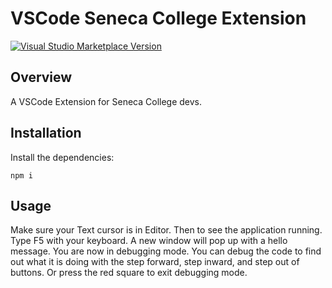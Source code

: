 # VSCode Seneca College Extension

<a href="https://marketplace.visualstudio.com/items?itemName=antfu.ext-name" target="__blank"><img src="https://img.shields.io/visual-studio-marketplace/v/antfu.ext-name.svg?color=eee&amp;label=VS%20Code%20Marketplace&logo=visual-studio-code" alt="Visual Studio Marketplace Version" /></a>

## Overview

A VSCode Extension for Seneca College devs.

## Installation

Install the dependencies:

```
npm i
```

## Usage

Make sure your Text cursor is in Editor. Then to see the application running. Type F5 with your keyboard. A new window will pop up with a hello message. You are now in debugging mode. You can debug the code to find out what it is doing with the step forward, step inward, and step out of buttons. Or press the red square to exit debugging mode.
